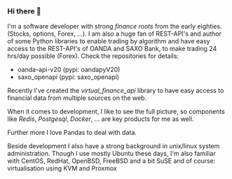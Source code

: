 ### Hi there 👋

I'm a software developer with strong *finance roots* from the early eighties.
(Stocks, options, Forex, ...). I am also a huge fan of REST-API's and author of some
Python libraries to enable trading by algorithm and have easy access to the REST-API's of
OANDA and SAXO Bank, to make trading 24 hrs/day possible (Forex).
Check the repositories for details:

- oanda-api-v20 (pypi: oandapyV20)
- saxo\_openapi (pypi: saxo\_openapi)


Recently I've created the *virtual_finance_api* library to have easy access
to financial data from multiple sources on the web.

When it comes to development, I like to see the full picture, so components
like *Redis*, *Postgesql*, *Docker*, ...  are key products for me as well.

Further more I love Pandas to deal with data.

Beside development I also have a strong background in unix/linux system administration. Though
I use mostly Ubuntu these days, I'm also familiar with CentOS, RedHat, OpenBSD, FreeBSD and a bit SuSE
and of course: virtualisation using KVM and Proxmox

<!--
**hootnot/hootnot** is a ✨ _special_ ✨ repository because its `README.md` (this file) appears on your GitHub profile.

Here are some ideas to get you started:

- 🔭 I’m currently working on ...
- 🌱 I’m currently learning ...
- 👯 I’m looking to collaborate on ...
- 🤔 I’m looking for help with ...
- 💬 Ask me about ...
- 📫 How to reach me: ...
- 😄 Pronouns: ...
- ⚡ Fun fact: ...
-->
